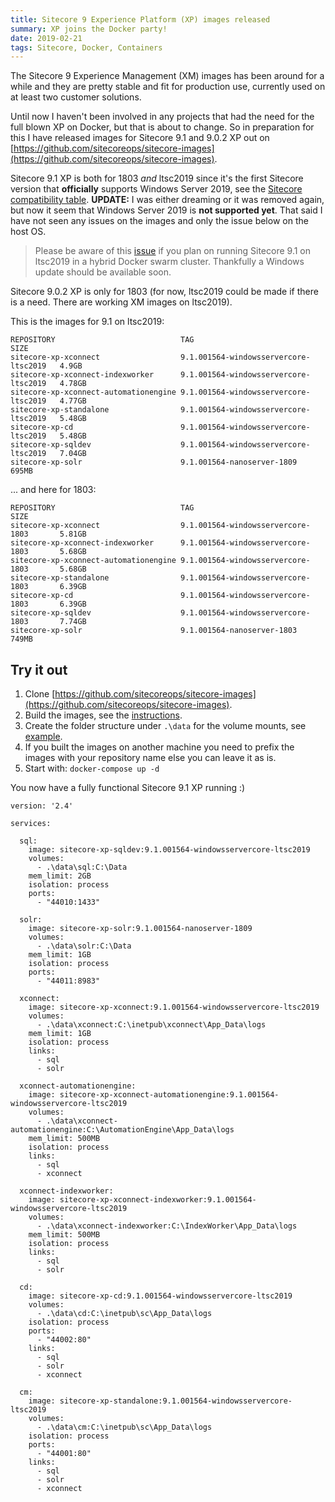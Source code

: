```yaml
---
title: Sitecore 9 Experience Platform (XP) images released
summary: XP joins the Docker party!
date: 2019-02-21
tags: Sitecore, Docker, Containers
---
```

The Sitecore 9 Experience Management (XM) images has been around for a while and they are pretty stable and fit for production use, currently used on at least two customer solutions.

Until now I haven't been involved in any projects that had the need for the full blown XP on Docker, but that is about to change. So in preparation for this I have released images for Sitecore 9.1 and 9.0.2 XP out on [https://github.com/sitecoreops/sitecore-images](https://github.com/sitecoreops/sitecore-images).

Sitecore 9.1 XP is both for 1803 *and* ltsc2019 since it's the first Sitecore version that **officially** supports Windows Server 2019, see the [Sitecore compatibility table](https://kb.sitecore.net/articles/087164). **UPDATE:** I was either dreaming or it was removed again, but now it seem that Windows Server 2019 is **not supported yet**. That said I have not seen any issues on the images and only the issue below on the host OS.

> Please be aware of this [issue](https://github.com/moby/moby/issues/38484) if you plan on running Sitecore 9.1 on ltsc2019 in a hybrid Docker swarm cluster. Thankfully a Windows update should be available soon.

Sitecore 9.0.2 XP is only for 1803 (for now, ltsc2019 could be made if there is a need. There are working XM images on ltsc2019).

This is the images for 9.1 on ltsc2019:

```text
REPOSITORY                            TAG                                     SIZE
sitecore-xp-xconnect                  9.1.001564-windowsservercore-ltsc2019   4.9GB
sitecore-xp-xconnect-indexworker      9.1.001564-windowsservercore-ltsc2019   4.78GB
sitecore-xp-xconnect-automationengine 9.1.001564-windowsservercore-ltsc2019   4.77GB
sitecore-xp-standalone                9.1.001564-windowsservercore-ltsc2019   5.48GB
sitecore-xp-cd                        9.1.001564-windowsservercore-ltsc2019   5.48GB
sitecore-xp-sqldev                    9.1.001564-windowsservercore-ltsc2019   7.04GB
sitecore-xp-solr                      9.1.001564-nanoserver-1809              695MB
```

... and here for 1803:

```text
REPOSITORY                            TAG                                     SIZE
sitecore-xp-xconnect                  9.1.001564-windowsservercore-1803       5.81GB
sitecore-xp-xconnect-indexworker      9.1.001564-windowsservercore-1803       5.68GB
sitecore-xp-xconnect-automationengine 9.1.001564-windowsservercore-1803       5.68GB
sitecore-xp-standalone                9.1.001564-windowsservercore-1803       6.39GB
sitecore-xp-cd                        9.1.001564-windowsservercore-1803       6.39GB
sitecore-xp-sqldev                    9.1.001564-windowsservercore-1803       7.74GB
sitecore-xp-solr                      9.1.001564-nanoserver-1803              749MB
```

## Try it out

1. Clone [https://github.com/sitecoreops/sitecore-images](https://github.com/sitecoreops/sitecore-images).
1. Build the images, see the [instructions](https://github.com/sitecoreops/sitecore-images#how-to-use).
1. Create the folder structure under `.\data` for the volume mounts, see [example](https://github.com/sitecoreops/sitecore-images/tree/master/tests/9.1.0%20rev.%20001564/ltsc2019).
1. If you built the images on another machine you need to prefix the images with your repository name else you can leave it as is.
1. Start with: `docker-compose up -d`

You now have a fully functional Sitecore 9.1 XP running :)

```YML
version: '2.4'

services:

  sql:
    image: sitecore-xp-sqldev:9.1.001564-windowsservercore-ltsc2019
    volumes:
      - .\data\sql:C:\Data
    mem_limit: 2GB
    isolation: process
    ports:
      - "44010:1433"

  solr:
    image: sitecore-xp-solr:9.1.001564-nanoserver-1809
    volumes:
      - .\data\solr:C:\Data
    mem_limit: 1GB
    isolation: process
    ports:
      - "44011:8983"

  xconnect:
    image: sitecore-xp-xconnect:9.1.001564-windowsservercore-ltsc2019
    volumes:
      - .\data\xconnect:C:\inetpub\xconnect\App_Data\logs
    mem_limit: 1GB
    isolation: process
    links:
      - sql
      - solr

  xconnect-automationengine:
    image: sitecore-xp-xconnect-automationengine:9.1.001564-windowsservercore-ltsc2019
    volumes:
      - .\data\xconnect-automationengine:C:\AutomationEngine\App_Data\logs
    mem_limit: 500MB
    isolation: process
    links:
      - sql
      - xconnect

  xconnect-indexworker:
    image: sitecore-xp-xconnect-indexworker:9.1.001564-windowsservercore-ltsc2019
    volumes:
      - .\data\xconnect-indexworker:C:\IndexWorker\App_Data\logs
    mem_limit: 500MB
    isolation: process
    links:
      - sql
      - solr

  cd:
    image: sitecore-xp-cd:9.1.001564-windowsservercore-ltsc2019
    volumes:
      - .\data\cd:C:\inetpub\sc\App_Data\logs
    isolation: process
    ports:
      - "44002:80"
    links:
      - sql
      - solr
      - xconnect

  cm:
    image: sitecore-xp-standalone:9.1.001564-windowsservercore-ltsc2019
    volumes:
      - .\data\cm:C:\inetpub\sc\App_Data\logs
    isolation: process
    ports:
      - "44001:80"
    links:
      - sql
      - solr
      - xconnect
```
